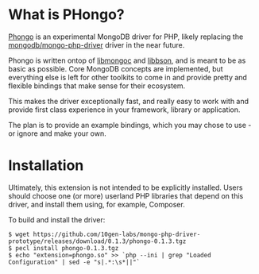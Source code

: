 # What is PHongo?

[Phongo](https://github.com/10gen-labs/mongo-php-driver-prototype) is an experimental MongoDB driver for PHP,
likely replacing the
[mongodb/mongo-php-driver](https://github.com/mongodb/mongo-php-driver) driver in the
near future.

Phongo is written ontop of [libmongoc](https://github.com/mongodb/mongo-c-driver) and
[libbson](https://github.com/mongodb/libbson), and is meant to be as basic as possible.
Core MongoDB concepts are implemented, but everything else is left for other toolkits
to come in and provide pretty and flexible bindings that make sense for their ecosystem.

This makes the driver exceptionally fast, and really easy to work with and provide
first class experience in your framework, library or application.

The plan is to provide an example bindings, which you may chose to use - or ignore
and make your own.



# Installation

Ultimately, this extension is not intended to be explicitly installed. Users should
choose one (or more) userland PHP libraries that depend on this driver, and install
them using, for example, Composer.

To build and install the driver:

	$ wget https://github.com/10gen-labs/mongo-php-driver-prototype/releases/download/0.1.3/phongo-0.1.3.tgz
	$ pecl install phongo-0.1.3.tgz
	$ echo "extension=phongo.so" >> `php --ini | grep "Loaded Configuration" | sed -e "s|.*:\s*||"`


